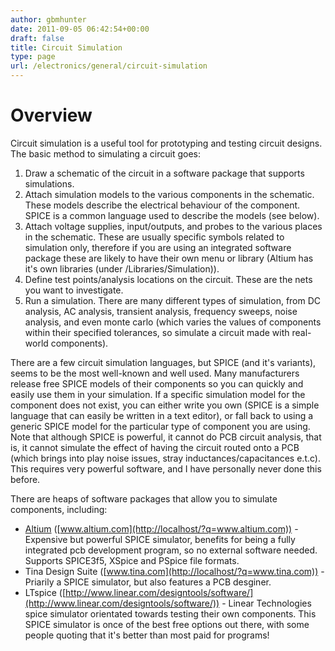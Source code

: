 ```yaml
---
author: gbmhunter
date: 2011-09-05 06:42:54+00:00
draft: false
title: Circuit Simulation
type: page
url: /electronics/general/circuit-simulation
---
```


# Overview

Circuit simulation is a useful tool for prototyping and testing circuit designs. The basic method to simulating a circuit goes:

1. Draw a schematic of the circuit in a software package that supports simulations.
2. Attach simulation models to the various components in the schematic. These models describe the electrical behaviour of the component. SPICE is a common language used to describe the models (see below).
3. Attach voltage supplies, input/outputs, and probes to the various places in the schematic. These are usually specific symbols related to simulation only, therefore if you are using an integrated software package these are likely to have their own menu or library (Altium has it's own libraries (under <AltiumInstallationRootFolder>/Libraries/Simulation)).
4. Define test points/analysis locations on the circuit. These are the nets you want to investigate.
5. Run a simulation. There are many different types of simulation, from DC analysis, AC analysis, transient analysis, frequency sweeps, noise analysis, and even monte carlo (which varies the values of components within their specified tolerances, so simulate a circuit made with real-world components).

There are a few circuit simulation languages, but SPICE (and it's variants), seems to be the most well-known and well used. Many manufacturers release free SPICE models of their components so you can quickly and easily use them in your simulation. If a specific simulation model for the component does not exist, you can either write you own (SPICE is a simple language that can easily be written in a text editor), or fall back to using a generic SPICE model for the particular type of component you are using. Note that although SPICE is powerful, it cannot do PCB circuit analysis, that is, it cannot simulate the effect of having the circuit routed onto a PCB (which brings into play noise issues, stray inductances/capacitances e.t.c). This requires very powerful software, and I have personally never done this before.

There are heaps of software packages that allow you to simulate components, including:

* [Altium](http://localhost/?q=node/83) ([www.altium.com](http://localhost/?q=www.altium.com)) - Expensive but powerful SPICE simulator, benefits for being a fully integrated pcb development program, so no external software needed. Supports SPICE3f5, XSpice and PSpice file formats.
* Tina Design Suite ([www.tina.com](http://localhost/?q=www.tina.com)) - Priarily a SPICE simulator, but also features a PCB desginer.
* LTspice ([http://www.linear.com/designtools/software/](http://www.linear.com/designtools/software/)) - Linear Technologies spice simulator orientated towards testing their own components. This SPICE simulator is once of the best free options out there, with some people quoting that it's better than most paid for programs!

